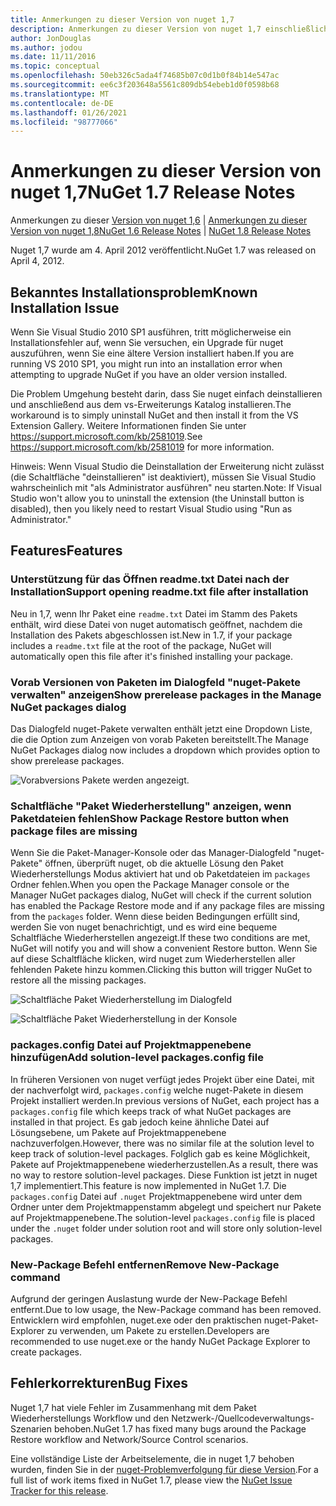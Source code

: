 ```yaml
---
title: Anmerkungen zu dieser Version von nuget 1,7
description: Anmerkungen zu dieser Version von nuget 1,7 einschließlich bekannter Probleme, Fehlerbehebungen, hinzugefügter Features und dcrs.
author: JonDouglas
ms.author: jodou
ms.date: 11/11/2016
ms.topic: conceptual
ms.openlocfilehash: 50eb326c5ada4f74685b07c0d1b0f84b14e547ac
ms.sourcegitcommit: ee6c3f203648a5561c809db54ebeb1d0f0598b68
ms.translationtype: MT
ms.contentlocale: de-DE
ms.lasthandoff: 01/26/2021
ms.locfileid: "98777066"
---
```

# <a name="nuget-17-release-notes"></a><span data-ttu-id="35eda-103">Anmerkungen zu dieser Version von nuget 1,7</span><span class="sxs-lookup"><span data-stu-id="35eda-103">NuGet 1.7 Release Notes</span></span>

<span data-ttu-id="35eda-104">Anmerkungen zu dieser [Version von nuget 1,6](../release-notes/nuget-1.6.md)  |  [Anmerkungen zu dieser Version von nuget 1,8](../release-notes/nuget-1.8.md)</span><span class="sxs-lookup"><span data-stu-id="35eda-104">[NuGet 1.6 Release Notes](../release-notes/nuget-1.6.md) | [NuGet 1.8 Release Notes](../release-notes/nuget-1.8.md)</span></span>

<span data-ttu-id="35eda-105">Nuget 1,7 wurde am 4. April 2012 veröffentlicht.</span><span class="sxs-lookup"><span data-stu-id="35eda-105">NuGet 1.7 was released on April 4, 2012.</span></span>

## <a name="known-installation-issue"></a><span data-ttu-id="35eda-106">Bekanntes Installationsproblem</span><span class="sxs-lookup"><span data-stu-id="35eda-106">Known Installation Issue</span></span>
<span data-ttu-id="35eda-107">Wenn Sie Visual Studio 2010 SP1 ausführen, tritt möglicherweise ein Installationsfehler auf, wenn Sie versuchen, ein Upgrade für nuget auszuführen, wenn Sie eine ältere Version installiert haben.</span><span class="sxs-lookup"><span data-stu-id="35eda-107">If you are running VS 2010 SP1, you might run into an installation error when attempting to upgrade NuGet if you have an older version installed.</span></span>

<span data-ttu-id="35eda-108">Die Problem Umgehung besteht darin, dass Sie nuget einfach deinstallieren und anschließend aus dem vs-Erweiterungs Katalog installieren.</span><span class="sxs-lookup"><span data-stu-id="35eda-108">The workaround is to simply uninstall NuGet and then install it from the VS Extension Gallery.</span></span>  <span data-ttu-id="35eda-109">Weitere Informationen finden Sie unter <https://support.microsoft.com/kb/2581019>.</span><span class="sxs-lookup"><span data-stu-id="35eda-109">See <https://support.microsoft.com/kb/2581019> for more information.</span></span>

<span data-ttu-id="35eda-110">Hinweis: Wenn Visual Studio die Deinstallation der Erweiterung nicht zulässt (die Schaltfläche "deinstallieren" ist deaktiviert), müssen Sie Visual Studio wahrscheinlich mit "als Administrator ausführen" neu starten.</span><span class="sxs-lookup"><span data-stu-id="35eda-110">Note: If Visual Studio won't allow you to uninstall the extension (the Uninstall button is disabled), then you likely need to restart Visual Studio using "Run as Administrator."</span></span>

## <a name="features"></a><span data-ttu-id="35eda-111">Features</span><span class="sxs-lookup"><span data-stu-id="35eda-111">Features</span></span>

### <a name="support-opening-readmetxt-file-after-installation"></a><span data-ttu-id="35eda-112">Unterstützung für das Öffnen readme.txt Datei nach der Installation</span><span class="sxs-lookup"><span data-stu-id="35eda-112">Support opening readme.txt file after installation</span></span>
<span data-ttu-id="35eda-113">Neu in 1,7, wenn Ihr Paket eine `readme.txt` Datei im Stamm des Pakets enthält, wird diese Datei von nuget automatisch geöffnet, nachdem die Installation des Pakets abgeschlossen ist.</span><span class="sxs-lookup"><span data-stu-id="35eda-113">New in 1.7, if your package includes a `readme.txt` file at the root of the package, NuGet will automatically open this file after it's finished installing your package.</span></span>

### <a name="show-prerelease-packages-in-the-manage-nuget-packages-dialog"></a><span data-ttu-id="35eda-114">Vorab Versionen von Paketen im Dialogfeld "nuget-Pakete verwalten" anzeigen</span><span class="sxs-lookup"><span data-stu-id="35eda-114">Show prerelease packages in the Manage NuGet packages dialog</span></span>
<span data-ttu-id="35eda-115">Das Dialogfeld nuget-Pakete verwalten enthält jetzt eine Dropdown Liste, die die Option zum Anzeigen von vorab Paketen bereitstellt.</span><span class="sxs-lookup"><span data-stu-id="35eda-115">The Manage NuGet Packages dialog now includes a dropdown which provides option to show prerelease packages.</span></span>

![Vorabversions Pakete werden angezeigt.](./media/prerelease-dropdown.png)

### <a name="show-package-restore-button-when-package-files-are-missing"></a><span data-ttu-id="35eda-117">Schaltfläche "Paket Wiederherstellung" anzeigen, wenn Paketdateien fehlen</span><span class="sxs-lookup"><span data-stu-id="35eda-117">Show Package Restore button when package files are missing</span></span>
<span data-ttu-id="35eda-118">Wenn Sie die Paket-Manager-Konsole oder das Manager-Dialogfeld "nuget-Pakete" öffnen, überprüft nuget, ob die aktuelle Lösung den Paket Wiederherstellungs Modus aktiviert hat und ob Paketdateien im `packages` Ordner fehlen.</span><span class="sxs-lookup"><span data-stu-id="35eda-118">When you open the Package Manager console or the Manager NuGet packages dialog, NuGet will check if the current solution has enabled the Package Restore mode and if any package files are missing from the `packages` folder.</span></span> <span data-ttu-id="35eda-119">Wenn diese beiden Bedingungen erfüllt sind, werden Sie von nuget benachrichtigt, und es wird eine bequeme Schaltfläche Wiederherstellen angezeigt.</span><span class="sxs-lookup"><span data-stu-id="35eda-119">If these two conditions are met, NuGet will notify you and will show a convenient Restore button.</span></span> <span data-ttu-id="35eda-120">Wenn Sie auf diese Schaltfläche klicken, wird nuget zum Wiederherstellen aller fehlenden Pakete hinzu kommen.</span><span class="sxs-lookup"><span data-stu-id="35eda-120">Clicking this button will trigger NuGet to restore all the missing packages.</span></span>

![Schaltfläche Paket Wiederherstellung im Dialogfeld](./media/packagerestore-dialog.png)

![Schaltfläche Paket Wiederherstellung in der Konsole](./media/packagerestore-console.png)

### <a name="add-solution-level-packagesconfig-file"></a><span data-ttu-id="35eda-123">packages.config Datei auf Projektmappenebene hinzufügen</span><span class="sxs-lookup"><span data-stu-id="35eda-123">Add solution-level packages.config file</span></span>
<span data-ttu-id="35eda-124">In früheren Versionen von nuget verfügt jedes Projekt über eine Datei, mit der nachverfolgt wird, `packages.config` welche nuget-Pakete in diesem Projekt installiert werden.</span><span class="sxs-lookup"><span data-stu-id="35eda-124">In previous versions of NuGet, each project has a `packages.config` file which keeps track of what NuGet packages are installed in that project.</span></span> <span data-ttu-id="35eda-125">Es gab jedoch keine ähnliche Datei auf Lösungsebene, um Pakete auf Projektmappenebene nachzuverfolgen.</span><span class="sxs-lookup"><span data-stu-id="35eda-125">However, there was no similar file at the solution level to keep track of solution-level packages.</span></span> <span data-ttu-id="35eda-126">Folglich gab es keine Möglichkeit, Pakete auf Projektmappenebene wiederherzustellen.</span><span class="sxs-lookup"><span data-stu-id="35eda-126">As a result, there was no way to restore solution-level packages.</span></span>
<span data-ttu-id="35eda-127">Diese Funktion ist jetzt in nuget 1,7 implementiert.</span><span class="sxs-lookup"><span data-stu-id="35eda-127">This feature is now implemented in NuGet 1.7.</span></span> <span data-ttu-id="35eda-128">Die `packages.config` Datei auf `.nuget` Projektmappenebene wird unter dem Ordner unter dem Projektmappenstamm abgelegt und speichert nur Pakete auf Projektmappenebene.</span><span class="sxs-lookup"><span data-stu-id="35eda-128">The solution-level `packages.config` file is placed under the `.nuget` folder under solution root and will store only solution-level packages.</span></span>

### <a name="remove-new-package-command"></a><span data-ttu-id="35eda-129">New-Package Befehl entfernen</span><span class="sxs-lookup"><span data-stu-id="35eda-129">Remove New-Package command</span></span>
<span data-ttu-id="35eda-130">Aufgrund der geringen Auslastung wurde der New-Package Befehl entfernt.</span><span class="sxs-lookup"><span data-stu-id="35eda-130">Due to low usage, the New-Package command has been removed.</span></span> <span data-ttu-id="35eda-131">Entwicklern wird empfohlen, nuget.exe oder den praktischen nuget-Paket-Explorer zu verwenden, um Pakete zu erstellen.</span><span class="sxs-lookup"><span data-stu-id="35eda-131">Developers are recommended to use nuget.exe or the handy NuGet Package Explorer to create packages.</span></span>

## <a name="bug-fixes"></a><span data-ttu-id="35eda-132">Fehlerkorrekturen</span><span class="sxs-lookup"><span data-stu-id="35eda-132">Bug Fixes</span></span>
<span data-ttu-id="35eda-133">Nuget 1,7 hat viele Fehler im Zusammenhang mit dem Paket Wiederherstellungs Workflow und den Netzwerk-/Quellcodeverwaltungs-Szenarien behoben.</span><span class="sxs-lookup"><span data-stu-id="35eda-133">NuGet 1.7 has fixed many bugs around the Package Restore workflow and Network/Source Control scenarios.</span></span>

<span data-ttu-id="35eda-134">Eine vollständige Liste der Arbeitselemente, die in nuget 1,7 behoben wurden, finden Sie in der [nuget-Problemverfolgung für diese Version](http://nuget.codeplex.com/workitem/list/advanced?keyword=&status=Closed&type=All&priority=All&release=NuGet%201.7&assignedTo=All&component=All&sortField=Votes&sortDirection=Descending&page=0).</span><span class="sxs-lookup"><span data-stu-id="35eda-134">For a full list of work items fixed in NuGet 1.7, please view the [NuGet Issue Tracker for this release](http://nuget.codeplex.com/workitem/list/advanced?keyword=&status=Closed&type=All&priority=All&release=NuGet%201.7&assignedTo=All&component=All&sortField=Votes&sortDirection=Descending&page=0).</span></span>
